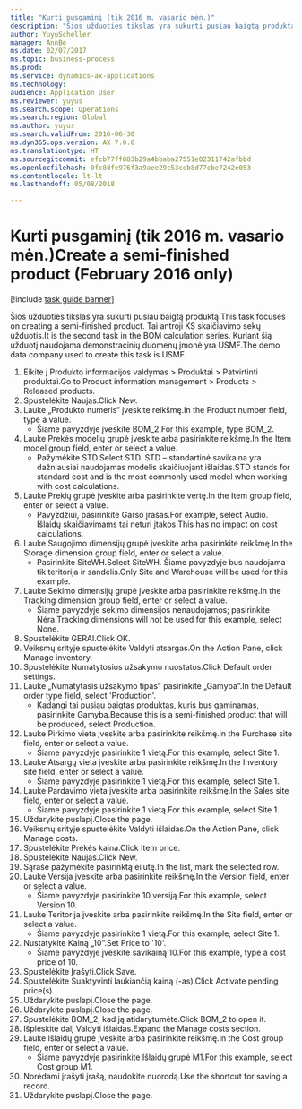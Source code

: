 ```yaml
--- 
title: "Kurti pusgaminį (tik 2016 m. vasario mėn.)"
description: "Šios užduoties tikslas yra sukurti pusiau baigtą produktą."
author: YuyuScheller
manager: AnnBe
ms.date: 02/07/2017
ms.topic: business-process
ms.prod: 
ms.service: dynamics-ax-applications
ms.technology: 
audience: Application User
ms.reviewer: yuyus
ms.search.scope: Operations
ms.search.region: Global
ms.author: yuyus
ms.search.validFrom: 2016-06-30
ms.dyn365.ops.version: AX 7.0.0
ms.translationtype: HT
ms.sourcegitcommit: efcb77ff883b29a4bbaba27551e02311742afbbd
ms.openlocfilehash: 0fc8dfe976f3a9aee29c53ceb8d77cbe7242e053
ms.contentlocale: lt-lt
ms.lasthandoff: 05/08/2018

---
```

# <a name="create-a-semi-finished-product-february-2016-only"></a><span data-ttu-id="62536-103">Kurti pusgaminį (tik 2016 m. vasario mėn.)</span><span class="sxs-lookup"><span data-stu-id="62536-103">Create a semi-finished product (February 2016 only)</span></span>

[!include [task guide banner](../../includes/task-guide-banner.md)]

<span data-ttu-id="62536-104">Šios užduoties tikslas yra sukurti pusiau baigtą produktą.</span><span class="sxs-lookup"><span data-stu-id="62536-104">This task focuses on creating a semi-finished product.</span></span> <span data-ttu-id="62536-105">Tai antroji KS skaičiavimo sekų užduotis.</span><span class="sxs-lookup"><span data-stu-id="62536-105">It is the second task in the BOM calculation series.</span></span> <span data-ttu-id="62536-106">Kuriant šią užduotį naudojama demonstracinių duomenų įmonė yra USMF.</span><span class="sxs-lookup"><span data-stu-id="62536-106">The demo data company used to create this task is USMF.</span></span>

1. <span data-ttu-id="62536-107">Eikite į Produkto informacijos valdymas > Produktai > Patvirtinti produktai.</span><span class="sxs-lookup"><span data-stu-id="62536-107">Go to Product information management > Products > Released products.</span></span>
2. <span data-ttu-id="62536-108">Spustelėkite Naujas.</span><span class="sxs-lookup"><span data-stu-id="62536-108">Click New.</span></span>
3. <span data-ttu-id="62536-109">Lauke „Produkto numeris“ įveskite reikšmę.</span><span class="sxs-lookup"><span data-stu-id="62536-109">In the Product number field, type a value.</span></span>
    * <span data-ttu-id="62536-110">Šiame pavyzdyje įveskite BOM_2.</span><span class="sxs-lookup"><span data-stu-id="62536-110">For this example, type BOM_2.</span></span>  
4. <span data-ttu-id="62536-111">Lauke Prekės modelių grupė įveskite arba pasirinkite reikšmę.</span><span class="sxs-lookup"><span data-stu-id="62536-111">In the Item model group field, enter or select a value.</span></span>
    * <span data-ttu-id="62536-112">Pažymėkite STD.</span><span class="sxs-lookup"><span data-stu-id="62536-112">Select STD.</span></span> <span data-ttu-id="62536-113">STD – standartinė savikaina yra dažniausiai naudojamas modelis skaičiuojant išlaidas.</span><span class="sxs-lookup"><span data-stu-id="62536-113">STD stands for standard cost and is the most commonly used model when working with cost calculations.</span></span>  
5. <span data-ttu-id="62536-114">Lauke Prekių grupė įveskite arba pasirinkite vertę.</span><span class="sxs-lookup"><span data-stu-id="62536-114">In the Item group field, enter or select a value.</span></span>
    * <span data-ttu-id="62536-115">Pavyzdžiui, pasirinkite Garso įrašas.</span><span class="sxs-lookup"><span data-stu-id="62536-115">For example, select Audio.</span></span> <span data-ttu-id="62536-116">Išlaidų skaičiavimams tai neturi įtakos.</span><span class="sxs-lookup"><span data-stu-id="62536-116">This has no impact on cost calculations.</span></span>  
6. <span data-ttu-id="62536-117">Lauke Saugojimo dimensijų grupė įveskite arba pasirinkite reikšmę.</span><span class="sxs-lookup"><span data-stu-id="62536-117">In the Storage dimension group field, enter or select a value.</span></span>
    * <span data-ttu-id="62536-118">Pasirinkite SiteWH.</span><span class="sxs-lookup"><span data-stu-id="62536-118">Select SiteWH.</span></span> <span data-ttu-id="62536-119">Šiame pavyzdyje bus naudojama tik teritorija ir sandėlis.</span><span class="sxs-lookup"><span data-stu-id="62536-119">Only Site and Warehouse will be used for this example.</span></span>  
7. <span data-ttu-id="62536-120">Lauke Sekimo dimensijų grupė įveskite arba pasirinkite reikšmę.</span><span class="sxs-lookup"><span data-stu-id="62536-120">In the Tracking dimension group field, enter or select a value.</span></span>
    * <span data-ttu-id="62536-121">Šiame pavyzdyje sekimo dimensijos nenaudojamos; pasirinkite Nėra.</span><span class="sxs-lookup"><span data-stu-id="62536-121">Tracking dimensions will not be used for this example, select None.</span></span>  
8. <span data-ttu-id="62536-122">Spustelėkite GERAI.</span><span class="sxs-lookup"><span data-stu-id="62536-122">Click OK.</span></span>
9. <span data-ttu-id="62536-123">Veiksmų srityje spustelėkite Valdyti atsargas.</span><span class="sxs-lookup"><span data-stu-id="62536-123">On the Action Pane, click Manage inventory.</span></span>
10. <span data-ttu-id="62536-124">Spustelėkite Numatytosios užsakymo nuostatos.</span><span class="sxs-lookup"><span data-stu-id="62536-124">Click Default order settings.</span></span>
11. <span data-ttu-id="62536-125">Lauke „Numatytasis užsakymo tipas” pasirinkite „Gamyba”.</span><span class="sxs-lookup"><span data-stu-id="62536-125">In the Default order type field, select 'Production'.</span></span>
    * <span data-ttu-id="62536-126">Kadangi tai pusiau baigtas produktas, kuris bus gaminamas, pasirinkite Gamyba.</span><span class="sxs-lookup"><span data-stu-id="62536-126">Because this is a semi-finished product that will be produced, select Production.</span></span>  
12. <span data-ttu-id="62536-127">Lauke Pirkimo vieta įveskite arba pasirinkite reikšmę.</span><span class="sxs-lookup"><span data-stu-id="62536-127">In the Purchase site field, enter or select a value.</span></span>
    * <span data-ttu-id="62536-128">Šiame pavyzdyje pasirinkite 1 vietą.</span><span class="sxs-lookup"><span data-stu-id="62536-128">For this example, select Site 1.</span></span>  
13. <span data-ttu-id="62536-129">Lauke Atsargų vieta įveskite arba pasirinkite reikšmę.</span><span class="sxs-lookup"><span data-stu-id="62536-129">In the Inventory site field, enter or select a value.</span></span>
    * <span data-ttu-id="62536-130">Šiame pavyzdyje pasirinkite 1 vietą.</span><span class="sxs-lookup"><span data-stu-id="62536-130">For this example, select Site 1.</span></span>  
14. <span data-ttu-id="62536-131">Lauke Pardavimo vieta įveskite arba pasirinkite reikšmę.</span><span class="sxs-lookup"><span data-stu-id="62536-131">In the Sales site field, enter or select a value.</span></span>
    * <span data-ttu-id="62536-132">Šiame pavyzdyje pasirinkite 1 vietą.</span><span class="sxs-lookup"><span data-stu-id="62536-132">For this example, select Site 1.</span></span>  
15. <span data-ttu-id="62536-133">Uždarykite puslapį.</span><span class="sxs-lookup"><span data-stu-id="62536-133">Close the page.</span></span>
16. <span data-ttu-id="62536-134">Veiksmų srityje spustelėkite Valdyti išlaidas.</span><span class="sxs-lookup"><span data-stu-id="62536-134">On the Action Pane, click Manage costs.</span></span>
17. <span data-ttu-id="62536-135">Spustelėkite Prekės kaina.</span><span class="sxs-lookup"><span data-stu-id="62536-135">Click Item price.</span></span>
18. <span data-ttu-id="62536-136">Spustelėkite Naujas.</span><span class="sxs-lookup"><span data-stu-id="62536-136">Click New.</span></span>
19. <span data-ttu-id="62536-137">Sąraše pažymėkite pasirinktą eilutę.</span><span class="sxs-lookup"><span data-stu-id="62536-137">In the list, mark the selected row.</span></span>
20. <span data-ttu-id="62536-138">Lauke Versija įveskite arba pasirinkite reikšmę.</span><span class="sxs-lookup"><span data-stu-id="62536-138">In the Version field, enter or select a value.</span></span>
    * <span data-ttu-id="62536-139">Šiame pavyzdyje pasirinkite 10 versiją.</span><span class="sxs-lookup"><span data-stu-id="62536-139">For this example, select Version 10.</span></span>  
21. <span data-ttu-id="62536-140">Lauke Teritorija įveskite arba pasirinkite reikšmę.</span><span class="sxs-lookup"><span data-stu-id="62536-140">In the Site field, enter or select a value.</span></span>
    * <span data-ttu-id="62536-141">Šiame pavyzdyje pasirinkite 1 vietą.</span><span class="sxs-lookup"><span data-stu-id="62536-141">For this example, select Site 1.</span></span>  
22. <span data-ttu-id="62536-142">Nustatykite Kainą „10”.</span><span class="sxs-lookup"><span data-stu-id="62536-142">Set Price to '10'.</span></span>
    * <span data-ttu-id="62536-143">Šiame pavyzdyje įveskite savikainą 10.</span><span class="sxs-lookup"><span data-stu-id="62536-143">For this example, type a cost price of 10.</span></span>  
23. <span data-ttu-id="62536-144">Spustelėkite Įrašyti.</span><span class="sxs-lookup"><span data-stu-id="62536-144">Click Save.</span></span>
24. <span data-ttu-id="62536-145">Spustelėkite Suaktyvinti laukiančią kainą (-as).</span><span class="sxs-lookup"><span data-stu-id="62536-145">Click Activate pending price(s).</span></span>
25. <span data-ttu-id="62536-146">Uždarykite puslapį.</span><span class="sxs-lookup"><span data-stu-id="62536-146">Close the page.</span></span>
26. <span data-ttu-id="62536-147">Uždarykite puslapį.</span><span class="sxs-lookup"><span data-stu-id="62536-147">Close the page.</span></span>
27. <span data-ttu-id="62536-148">Spustelėkite BOM_2, kad ją atidarytumėte.</span><span class="sxs-lookup"><span data-stu-id="62536-148">Click BOM_2 to open it.</span></span>
28. <span data-ttu-id="62536-149">Išplėskite dalį Valdyti išlaidas.</span><span class="sxs-lookup"><span data-stu-id="62536-149">Expand the Manage costs section.</span></span>
29. <span data-ttu-id="62536-150">Lauke Išlaidų grupė įveskite arba pasirinkite reikšmę.</span><span class="sxs-lookup"><span data-stu-id="62536-150">In the Cost group field, enter or select a value.</span></span>
    * <span data-ttu-id="62536-151">Šiame pavyzdyje pasirinkite Išlaidų grupė M1.</span><span class="sxs-lookup"><span data-stu-id="62536-151">For this example, select Cost group M1.</span></span>  
30. <span data-ttu-id="62536-152">Norėdami įrašyti įrašą, naudokite nuorodą.</span><span class="sxs-lookup"><span data-stu-id="62536-152">Use the shortcut for saving a record.</span></span>
31. <span data-ttu-id="62536-153">Uždarykite puslapį.</span><span class="sxs-lookup"><span data-stu-id="62536-153">Close the page.</span></span>


